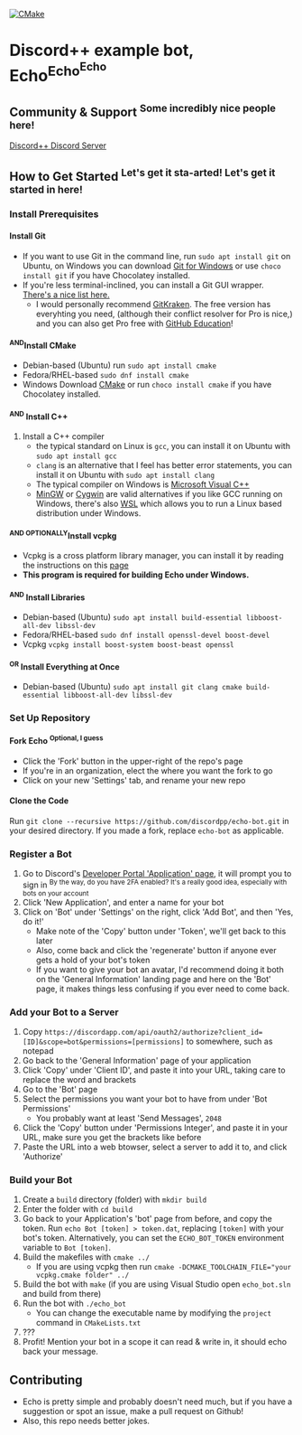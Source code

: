 [![CMake](https://github.com/DiscordPP/echo-bot/workflows/CMake/badge.svg)](https://github.com/DiscordPP/echo-bot/actions?query=workflow%3ACMake)

# Discord++ example bot, Echo<sup>Echo<sup>Echo</sup></sup>

## Community & Support <sup>Some incredibly nice people here!</sup>
[Discord++ Discord Server](https://discord.gg/VHAyrvspCx)

## How to Get Started <sup>Let's get it sta-arted! Let's get it started in here!</sup>

### Install Prerequisites
#### Install Git
 * If you want to use Git in the command line, run `sudo apt install git` on Ubuntu, on Windows you can download [Git for Windows](https://git-scm.com/) or use `choco install git` if you have Chocolatey installed.
 * If you're less terminal-inclined, you can install a Git GUI wrapper. [There's a nice list here.](https://git-scm.com/downloads/guis/)
    * I would personally recommend [GitKraken](https://www.gitkraken.com/). The free version has everyhting you need, (although their conflict resolver for Pro is nice,) and you can also get Pro free with [GitHub Education](https://education.github.com/)!
#### <sup>AND</sup>Install CMake
 * Debian-based (Ubuntu) run `sudo apt install cmake`
 * Fedora/RHEL-based `sudo dnf install cmake`
 * Windows Download [CMake](https://cmake.org/download/) or run `choco install cmake` if you have Chocolatey installed.
#### <sup>AND</sup> Install C++
 1. Install a C++ compiler
    * the typical standard on Linux is `gcc`, you can install it on Ubuntu with `sudo apt install gcc`
    * `clang` is an alternative that I feel has better error statements, you can install it on Ubuntu with `sudo apt install clang`
    * The typical compiler on Windows is [Microsoft Visual C++](https://www.visualstudio.com/)
    * [MinGW](https://www.msys2.org/) or [Cygwin](https://www.cygwin.com/) are valid alternatives if you like GCC running on Windows, there's also [WSL](https://docs.microsoft.com/en-us/windows/wsl/install-win10) which allows  you to run a Linux based distribution under Windows.
#### <sup>AND OPTIONALLY</sup>Install vcpkg
 * Vcpkg is a cross platform library manager, you can install it by reading the instructions on this [page](https://github.com/microsoft/vcpkg)
 * **This program is required for building Echo under Windows.**
#### <sup>AND</sup> Install Libraries
 * Debian-based (Ubuntu) `sudo apt install build-essential libboost-all-dev libssl-dev`
 * Fedora/RHEL-based `sudo dnf install openssl-devel boost-devel`
 * Vcpkg `vcpkg install boost-system boost-beast openssl`
#### <sup>OR</sup> Install Everything at Once
 * Debian-based (Ubuntu) `sudo apt install git clang cmake build-essential libboost-all-dev libssl-dev`

### Set Up Repository
#### Fork Echo <sup>Optional, I guess</sup>
 * Click the 'Fork' button in the upper-right of the repo's page
 * If you're in an organization, elect the where you want the fork to go
 * Click on your new 'Settings' tab, and rename your new repo
 
#### Clone the Code
Run `git clone --recursive https://github.com/discordpp/echo-bot.git` in your desired directory.
If you made a fork, replace `echo-bot` as applicable.

### Register a Bot
 1. Go to Discord's [Developer Portal 'Application' page](https://discordapp.com/developers/applications/), it will prompt you to sign in <sup>By the way, do you have 2FA enabled? It's a really good idea, especially with bots on your account</sup>
 2. Click 'New Application', and enter a name for your bot
 3. Click on 'Bot' under 'Settings' on the right, click 'Add Bot', and then 'Yes, do it!'
    * Make note of the 'Copy' button under 'Token', we'll get back to this later
    * Also, come back and click the 'regenerate' button if anyone ever gets a hold of your bot's token
    * If you want to give your bot an avatar, I'd recommend doing it both on the 'General Information' landing page and here on the 'Bot' page, it makes things less confusing if you ever need to come back.

### Add your Bot to a Server
 1. Copy `https://discordapp.com/api/oauth2/authorize?client_id=[ID]&scope=bot&permissions=[permissions]` to somewhere, such as notepad
 1. Go back to the 'General Information' page of your application
 2. Click 'Copy' under 'Client ID', and paste it into your URL, taking care to replace the word and brackets
 3. Go to the 'Bot' page
 4. Select the permissions you want your bot to have from under 'Bot Permissions'
    * You probably want at least 'Send Messages', `2048`
 5. Click the 'Copy' button under 'Permissions Integer', and paste it in your URL, make sure you get the brackets like before
 6. Paste the URL into a web btowser, select a server to add it to, and click 'Authorize'
 

### Build your Bot
 1. Create a `build` directory (folder) with `mkdir build`
 2. Enter the folder with `cd build`
 3. Go back to your Application's 'bot' page from before, and copy the token. Run `echo Bot [token] > token.dat`, replacing `[token]` with your bot's token.  Alternatively, you can set the `ECHO_BOT_TOKEN` environment variable to `Bot [token]`.
 4. Build the makefiles with `cmake ../`
     * If you are using vcpkg then run `cmake -DCMAKE_TOOLCHAIN_FILE="your vcpkg.cmake folder" ../`
 5. Build the bot with `make` (if you are using Visual Studio open `echo_bot.sln` and build from there)
 6. Run the bot with `./echo_bot`
    * You can change the executable name by modifying the `project` command in `CMakeLists.txt`
 7. ???
 8. Profit! Mention your bot in a scope it can read & write in, it should echo back your message.

## Contributing
 * Echo is pretty simple and probably doesn't need much, but if you have a suggestion or spot an issue, make a pull request on Github!
 * Also, this repo needs better jokes.
